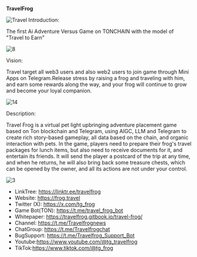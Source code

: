 **TravelFrog**

![Travel](https://github.com/TgTravelFrog/TgTravelFrog/assets/174433390/a0f72336-8e78-4b58-b21e-fa4a7d08c735)
Introduction:

The first Ai Adventure Versus Game on TONCHAIN with the model of "Travel to Earn"

![8](https://github.com/TgTravelFrog/TgTravelFrog/assets/174433390/804203be-a607-4a5f-b828-f247ba95104d)

Vision:

Travel target all web3 users and also web2 users to join game through Mini Apps on Telegram.Release stress by raising a frog and traveling with him, and earn some rewards along the way, and your frog will continue to grow and become your loyal companion.

![14](https://github.com/TgTravelFrog/TgTravelFrog/assets/174433390/5e7fb3fd-4f5f-4978-8490-aec6ae14c291)

Description:

Travel Frog is a virtual pet light upbringing adventure placement game based on Ton blockchain and Telegram, using AIGC, LLM and Telegram to create rich story-based gameplay, all data based on the chain, and organic interaction with pets. In the game, players need to prepare their frog's travel packages for lunch items, but also need to receive documents for it, and entertain its friends. It will send the player a postcard of the trip at any time, and when he returns, he will also bring back some treasure chests, which can be opened by the owner, and all its actions are not under your control.

![3](https://github.com/TgTravelFrog/TgTravelFrog/assets/174433390/2559b06c-a671-479d-8410-c3174b644617)

- LinkTree: https://linktr.ee/travelfrog
- Website: https://frog.travel
- Twitter (X): https://x.com/tg_frog
- Game Bot(TON): https://t.me/travel_frog_bot
- Whitepaper: https://travelfrog.gitbook.io/travel-frog/
- Channel: https://t.me/Travelfrognews   
- ChatGroup: https://t.me/Travelfrogchat
- BugSupport: https://t.me/Travelfrog_Support_Bot
- Youtube:https://www.youtube.com/@tg_travelfrog                                   
- TikTok:https://www.tiktok.com/@tg_frog

